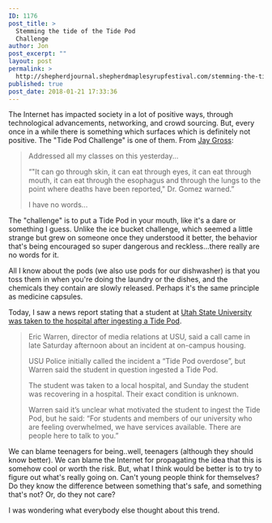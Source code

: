 ```yaml
---
ID: 1176
post_title: >
  Stemming the tide of the Tide Pod
  Challenge
author: Jon
post_excerpt: ""
layout: post
permalink: >
  http://shepherdjournal.shepherdmaplesyrupfestival.com/stemming-the-tide-of-the-tide-pod-challenge
published: true
post_date: 2018-01-21 17:33:36
---
```

The Internet has impacted society in a lot of positive ways, through technological advancements, networking, and crowd sourcing. But, every once in a while there is something which surfaces which is definitely not positive. The "Tide Pod Challenge" is one of them. From <a href="https://www.facebook.com/jgross811/posts/10155753158088445">Jay Gross</a>:
<blockquote>Addressed all my classes on this yesterday...

“"It can go through skin, it can eat through eyes, it can eat through mouth, it can eat through the esophagus and through the lungs to the point where deaths have been reported," Dr. Gomez warned.”

I have no words...</blockquote>
The "challenge" is to put a Tide Pod in your mouth, like it's a dare or something I guess. Unlike the ice bucket challenge, which seemed a little strange but grew on someone once they understood it better, the behavior that's being encouraged so super dangerous and reckless...there really are no words for it.

All I know about the pods (we also use pods for our dishwasher) is that you toss them in when you're doing the laundry or the dishes, and the chemicals they contain are slowly released. Perhaps it's the same principle as medicine capsules.

Today, I saw a news report stating that a student at <a href="http://fox13now.com/2018/01/20/usu-student-transported-to-hospital-after-reported-tide-pod-overdose/">Utah State University was taken to the hospital after ingesting a Tide Pod</a>.
<blockquote>Eric Warren, director of media relations at USU, said a call came in late Saturday afternoon about an incident at on-campus housing.

USU Police initially called the incident a “Tide Pod overdose”, but Warren said the student in question ingested a Tide Pod.

The student was taken to a local hospital, and Sunday the student was recovering in a hospital. Their exact condition is unknown.

Warren said it’s unclear what motivated the student to ingest the Tide Pod, but he said: “For students and members of our university who are feeling overwhelmed, we have services available. There are people here to talk to you.”</blockquote>
We can blame teenagers for being..well, teenagers (although they should know better). We can blame the Internet for propagating the idea that this is somehow cool or worth the risk. But, what I think would be better is to try to figure out what's really going on. Can't young people think for themselves? Do they know the difference between something that's safe, and something that's not? Or, do they not care?

I was wondering what everybody else thought about this trend.